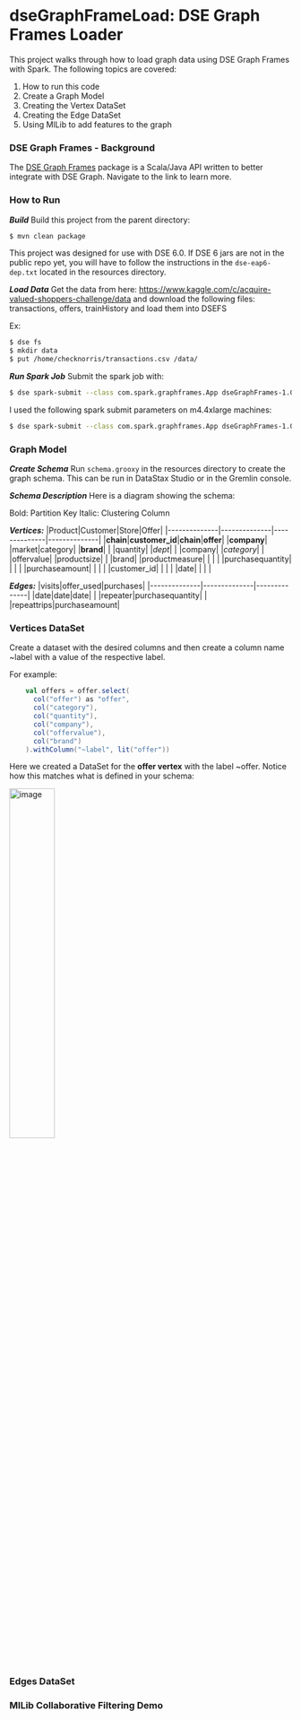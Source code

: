 # dseGraphFrameLoad: DSE Graph Frames Loader

This project walks through how to load graph data using DSE Graph Frames with Spark. The following topics are covered: 
1. How to run this code
2. Create a Graph Model 
3. Creating the Vertex DataSet
4. Creating the Edge DataSet
5. Using MlLib to add features to the graph 

### DSE Graph Frames - Background

The [DSE Graph Frames] package is a Scala/Java API written to better integrate with DSE Graph. Navigate to the link to learn more. 

[DSE Graph Frames]: <https://www.datastax.com/dev/blog/dse-graph-frame>

### How to Run 

***Build***
Build this project from the parent directory:
```sh
$ mvn clean package
```
This project was designed for use with DSE 6.0. If DSE 6 jars are not in the public repo yet, you will have to follow the instructions in the `dse-eap6-dep.txt` located in the resources directory. 

***Load Data***
Get the data from here: https://www.kaggle.com/c/acquire-valued-shoppers-challenge/data and download the following files: transactions, offers, trainHistory and load them into DSEFS

Ex: 
```sh
$ dse fs
$ mkdir data
$ put /home/checknorris/transactions.csv /data/
```

***Run Spark Job***
Submit the spark job with: 

```sh
$ dse spark-submit --class com.spark.graphframes.App dseGraphFrames-1.0-SNAPSHOT.jar
```

I used the following spark submit parameters on m4.4xlarge machines: 
```sh
$ dse spark-submit --class com.spark.graphframes.App dseGraphFrames-1.0-SNAPSHOT.jar --executor-memory=22G
```

### Graph Model 

***Create Schema***
Run `schema.grooxy` in the resources directory to create the graph schema. This can be run in DataStax Studio or in the Gremlin console. 

***Schema Description***
Here is a diagram showing the schema:


Bold: Partition Key
Italic: Clustering Column


***Vertices:***
|Product|Customer|Store|Offer|
|--------------|--------------|--------------|--------------|
|**chain**|**customer_id**|**chain**|**offer**|
|**company**| |market|category|
|**brand**| | |quantity|
|*dept*| | |company|
|*category*| | |offervalue|
|productsize| | |brand|
|productmeasure|  | | | 
|purchasequantity| | | | 
|purchaseamount| | | | 
|customer_id| | | | 
|date| | | | 


***Edges:***
|visits|offer_used|purchases|
|--------------|--------------|--------------|
|date|date|date|
| |repeater|purchasequantity|
| |repeattrips|purchaseamount|

### Vertices DataSet

Create a dataset with the desired columns and then create a column name ~label with a value of the respective label. 

For example: 
```scala
    val offers = offer.select(
      col("offer") as "offer",
      col("category"),
      col("quantity"),
      col("company"),
      col("offervalue"),
      col("brand")
    ).withColumn("~label", lit("offer"))
```

Here we created a DataSet for the **offer vertex** with the label ~offer. Notice how this matches what is defined in your schema: 


<img src="https://image.ibb.co/cjEq77/label_description.png" alt="image" width="40%">


### Edges DataSet

### MlLib Collaborative Filtering Demo 
